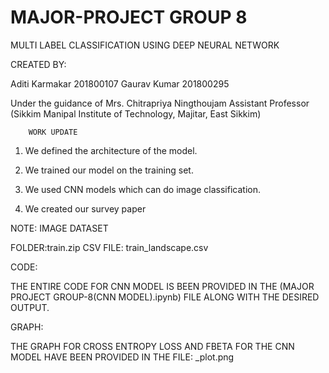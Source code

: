 # MAJOR-PROJECT GROUP 8

MULTI LABEL CLASSIFICATION USING DEEP NEURAL NETWORK

CREATED BY:

Aditi Karmakar		201800107
Gaurav Kumar		201800295

Under the guidance of 
Mrs. Chitrapriya Ningthoujam
Assistant Professor
(Sikkim Manipal Institute of Technology, Majitar, East Sikkim)

        WORK UPDATE
1) We defined the architecture of the model.

2) We trained our model on the training set.

3) We used CNN models which can do image classification.

4) We created our survey paper


NOTE:
IMAGE DATASET

FOLDER:train.zip
CSV FILE: train_landscape.csv

CODE:

THE ENTIRE CODE FOR CNN MODEL IS BEEN PROVIDED IN THE (MAJOR PROJECT GROUP-8(CNN MODEL).ipynb) FILE ALONG WITH THE DESIRED OUTPUT.

GRAPH:

THE GRAPH FOR CROSS ENTROPY LOSS AND FBETA FOR THE CNN MODEL HAVE BEEN PROVIDED IN THE FILE: _plot.png 
